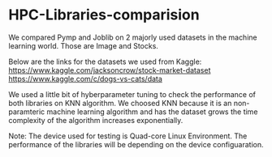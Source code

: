 # HPC-Libraries-comparision

We compared Pymp and Joblib on 2 majorly used datasets in the machine learning world. Those are Image and Stocks.

Below are the links for the datasets we used from Kaggle:
https://www.kaggle.com/jacksoncrow/stock-market-dataset
https://www.kaggle.com/c/dogs-vs-cats/data

We used a little bit of hyberparameter tuning to check the performance of both libraries on KNN algorithm.
We choosed KNN because it is an non-paramteric machine learning algorithm and has the dataset grows the time complexity of the algorithm increases exponentially.

Note: The device used for testing is Quad-core Linux Environment. The performance of the libraries will be depending on the device configuaration.
